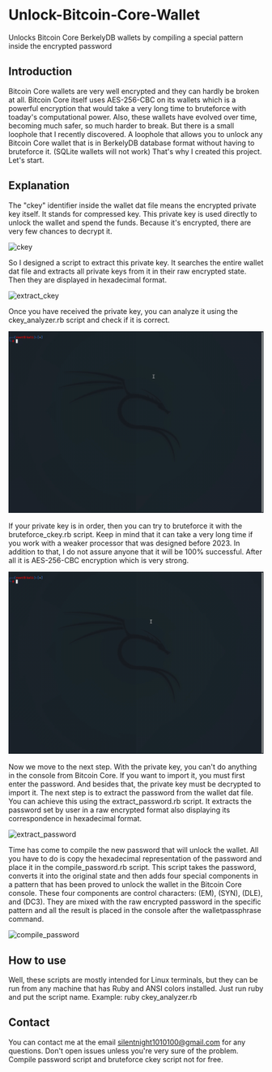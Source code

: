 # Unlock-Bitcoin-Core-Wallet
Unlocks Bitcoin Core BerkelyDB wallets by compiling a special pattern inside the encrypted password
## Introduction
Bitcoin Core wallets are very well encrypted and they can hardly be broken at all. Bitcoin Core itself uses AES-256-CBC on its wallets which is a powerful encryption that would take a very long time to bruteforce with toaday's computational power. Also, these wallets have evolved over time, becoming much safer, so much harder to break. But there is a small loophole that I recently discovered. A loophole that allows you to unlock any Bitcoin Core wallet that is in BerkelyDB database format without having to bruteforce it. (SQLite wallets will not work) That's why I created this project. Let's start.
## Explanation
The "ckey" identifier inside the wallet dat file means the encrypted private key itself. It stands for compressed key. This private key is used directly to unlock the wallet and spend the funds. Because it's encrypted, there are very few chances to decrypt it.

![ckey](https://github.com/silentnight717/Unlock-Bitcoin-Core-Wallet/blob/main/assets/ckey.png)

So I designed a script to extract this private key. It searches the entire wallet dat file and extracts all private keys from it in their raw encrypted state. Then they are displayed in hexadecimal format.

![extract_ckey](https://github.com/silentnight717/Unlock-Bitcoin-Core-Wallet/blob/main/assets/extract_ckey.gif) 

Once you have received the private key, you can analyze it using the ckey_analyzer.rb script and check if it is correct.

![ckey_analyzer](https://github.com/silentnight717/Unlock-Bitcoin-Core-Wallet/blob/main/assets/ckey_analyzer.gif)

If your private key is in order, then you can try to bruteforce it with the bruteforce_ckey.rb script. Keep in mind that it can take a very long time if you work with a weaker processor that was designed before 2023. In addition to that, I do not assure anyone that it will be 100% successful. After all it is AES-256-CBC encryption which is very strong.

![bruteforce_ckey](https://github.com/silentnight717/Unlock-Bitcoin-Core-Wallet/blob/main/assets/bruteforce_ckey.gif)

Now we move to the next step. With the private key, you can't do anything in the console from Bitcoin Core. If you want to import it, you must first enter the password. And besides that, the private key must be decrypted to import it. The next step is to extract the password from the wallet dat file. You can achieve this using the extract_password.rb script. It extracts the password set by user in a raw encrypted format also displaying its correspondence in hexadecimal format.

![extract_password](https://github.com/silentnight717/Unlock-Bitcoin-Core-Wallet/blob/main/assets/extrtact_password.gif)

Time has come to compile the new password that will unlock the wallet. All you have to do is copy the hexadecimal representation of the password and place it in the compile_password.rb script. This script takes the password, converts it into the original state and then adds four special components in a pattern that has been proved to unlock the wallet in the Bitcoin Core console. These four components are control characters: (EM), (SYN), (DLE), and (DC3). They are mixed with the raw encrypted password in the specific pattern and all the result is placed in the console after the walletpassphrase command. 

![compile_password](https://github.com/silentnight717/Unlock-Bitcoin-Core-Wallet/blob/main/assets/compile_password.gif)

## How to use
Well, these scripts are mostly intended for Linux terminals, but they can be run from any machine that has Ruby and ANSI colors installed. Just run ruby and put the script name.
Example: ruby ckey_analyzer.rb  
## Contact
You can contact me at the email silentnight1010100@gmail.com for any questions. Don't open issues unless you're very sure of the problem. Compile password script and bruteforce ckey script not for free. 
